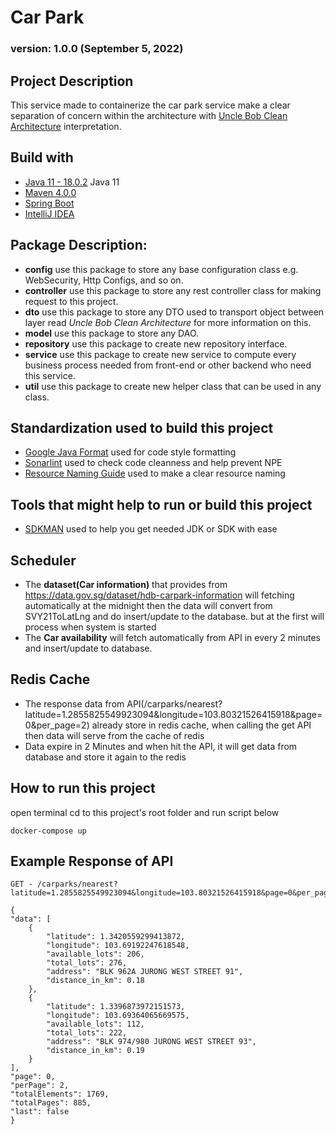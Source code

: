 # Car Park
### version: 1.0.0 (September 5, 2022)

## Project Description

This service made to containerize the car park service make a clear separation
of concern within the architecture with [Uncle Bob Clean Architecture](https://www.baeldung.com/spring-boot-clean-architecture) interpretation.

## Build with

- [Java 11 - 18.0.2](https://adoptopenjdk.net/) Java 11 
- [Maven 4.0.0](https://maven.apache.org/)
- [Spring Boot](https://spring.io/projects/spring-boot)
- [IntelliJ IDEA](https://www.jetbrains.com/idea/)

## Package Description:
* **config** use this package to store any base configuration class e.g. WebSecurity, Http Configs, and so on.
* **controller** use this package to store any rest controller class for making request to this project.
* **dto** use this package to store any DTO used to transport object between layer read _Uncle Bob Clean Architecture_ for more information on this.
* **model** use this package to store any DAO.
* **repository** use this package to create new repository interface.
* **service** use this package to create new service to compute every business process needed from front-end or other backend who need this service.
* **util** use this package to create new helper class that can be used in any class.

## Standardization used to build this project

- [Google Java Format](https://github.com/google/google-java-format) used for code style formatting
- [Sonarlint](https://www.sonarlint.org/) used to check code cleanness and help prevent NPE
- [Resource Naming Guide](https://restfulapi.net/resource-naming/) used to make a clear resource naming

## Tools that might help to run or build this project

- [SDKMAN](https://sdkman.io/) used to help you get needed JDK or SDK with ease

## Scheduler
- The **dataset(Car information)** that provides from https://data.gov.sg/dataset/hdb-carpark-information will fetching automatically at the midnight then the data will convert from SVY21ToLatLng and do insert/update to the database. but at the first will process when system is started
- The **Car availability** will fetch automatically from API in every 2 minutes and insert/update to database.

## Redis Cache
- The response data from API(/carparks/nearest?latitude=1.2855825549923094&longitude=103.80321526415918&page=0&per_page=2) already store in redis cache, when calling the get API then data will serve from the cache of redis
- Data expire in 2 Minutes and when hit the API, it will get data from database and store it again to the redis

## How to run this project
open terminal cd to this project's root folder and run script below

    docker-compose up

## Example Response of API
    GET - /carparks/nearest?latitude=1.2855825549923094&longitude=103.80321526415918&page=0&per_page=2
 
    {
    "data": [
        {
            "latitude": 1.3420559299413872,
            "longitude": 103.69192247618548,
            "available_lots": 206,
            "total_lots": 276,
            "address": "BLK 962A JURONG WEST STREET 91",
            "distance_in_km": 0.18
        },
        {
            "latitude": 1.3396873972151573,
            "longitude": 103.69364065669575,
            "available_lots": 112,
            "total_lots": 222,
            "address": "BLK 974/980 JURONG WEST STREET 93",
            "distance_in_km": 0.19
        }
    ],
    "page": 0,
    "perPage": 2,
    "totalElements": 1769,
    "totalPages": 885,
    "last": false
    }
